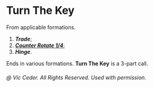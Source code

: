 
# Turn The Key

From applicable formations.

1. ***Trade***; 
2. ***[Counter Rotate 1/4](../c1/counter_rotate.md)***; 
3. ***Hinge***.

Ends in various formations. **Turn The Key** is a 3-part call.

###### @ Vic Ceder. All Rights Reserved.  Used with permission.
